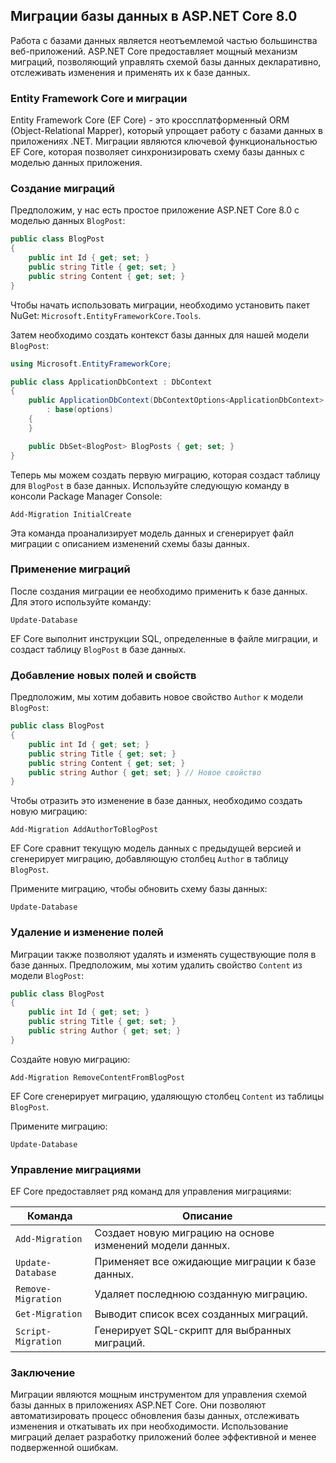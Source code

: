 ## Миграции базы данных в ASP.NET Core 8.0

Работа с базами данных является неотъемлемой частью большинства веб-приложений.  ASP.NET Core предоставляет мощный механизм миграций, позволяющий управлять схемой базы данных декларативно, отслеживать изменения и применять их к базе данных.

### Entity Framework Core и миграции

Entity Framework Core (EF Core) - это кроссплатформенный ORM (Object-Relational Mapper), который упрощает работу с базами данных в приложениях .NET. Миграции являются ключевой функциональностью EF Core, которая позволяет синхронизировать схему базы данных с моделью данных приложения.

### Создание миграций

Предположим, у нас есть простое приложение ASP.NET Core 8.0 с моделью данных `BlogPost`:

```csharp
public class BlogPost
{
    public int Id { get; set; }
    public string Title { get; set; }
    public string Content { get; set; }
}
```

Чтобы начать использовать миграции, необходимо установить пакет NuGet: `Microsoft.EntityFrameworkCore.Tools`. 

Затем необходимо создать контекст базы данных для нашей модели `BlogPost`:

```csharp
using Microsoft.EntityFrameworkCore;

public class ApplicationDbContext : DbContext
{
    public ApplicationDbContext(DbContextOptions<ApplicationDbContext> options)
        : base(options)
    {
    }

    public DbSet<BlogPost> BlogPosts { get; set; }
}
```

Теперь мы можем создать первую миграцию, которая создаст таблицу для `BlogPost` в базе данных. Используйте следующую команду в консоли Package Manager Console:

```
Add-Migration InitialCreate
```

Эта команда проанализирует модель данных и сгенерирует файл миграции с описанием изменений схемы базы данных.

### Применение миграций

После создания миграции ее необходимо применить к базе данных. Для этого используйте команду:

```
Update-Database
```

EF Core выполнит инструкции SQL, определенные в файле миграции, и создаст таблицу `BlogPost` в базе данных.

### Добавление новых полей и свойств

Предположим, мы хотим добавить новое свойство `Author` к модели `BlogPost`:

```csharp
public class BlogPost
{
    public int Id { get; set; }
    public string Title { get; set; }
    public string Content { get; set; }
    public string Author { get; set; } // Новое свойство
}
```

Чтобы отразить это изменение в базе данных, необходимо создать новую миграцию:

```
Add-Migration AddAuthorToBlogPost
```

EF Core сравнит текущую модель данных с предыдущей версией и сгенерирует миграцию, добавляющую столбец `Author` в таблицу `BlogPost`.

Примените миграцию, чтобы обновить схему базы данных:

```
Update-Database
```

### Удаление и изменение полей

Миграции также позволяют удалять и изменять существующие поля в базе данных. Предположим, мы хотим удалить свойство `Content` из модели `BlogPost`:

```csharp
public class BlogPost
{
    public int Id { get; set; }
    public string Title { get; set; }
    public string Author { get; set; } 
}
```

Создайте новую миграцию:

```
Add-Migration RemoveContentFromBlogPost
```

EF Core сгенерирует миграцию, удаляющую столбец `Content` из таблицы `BlogPost`.

Примените миграцию:

```
Update-Database
```

### Управление миграциями

EF Core предоставляет ряд команд для управления миграциями:

| Команда | Описание |
|---|---|
| `Add-Migration` | Создает новую миграцию на основе изменений модели данных. |
| `Update-Database` | Применяет все ожидающие миграции к базе данных. |
| `Remove-Migration` | Удаляет последнюю созданную миграцию. |
| `Get-Migration` | Выводит список всех созданных миграций. |
| `Script-Migration` | Генерирует SQL-скрипт для выбранных миграций. |

### Заключение

Миграции являются мощным инструментом для управления схемой базы данных в приложениях ASP.NET Core. Они позволяют автоматизировать процесс обновления базы данных, отслеживать изменения и откатывать их при необходимости. Использование миграций делает разработку приложений более эффективной и менее подверженной ошибкам.
